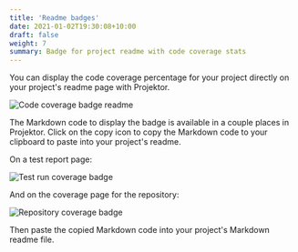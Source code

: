 ```yaml
---
title: 'Readme badges'
date: 2021-01-02T19:30:08+10:00
draft: false
weight: 7
summary: Badge for project readme with code coverage stats
---
```


You can display the code coverage percentage for your project directly
on your project's readme page with Projektor.

![Code coverage badge readme](/images/badge/code-coverage-badge-readme.png "Code coverage badge readme")

The Markdown code to display the badge is available in a couple places in Projektor.
Click on the copy icon to copy the Markdown code to your clipboard to paste into your project's readme.

On a test report page:

![Test run coverage badge](/images/badge/test-run-coverage-badge.png "Test run coverage badge")

And on the coverage page for the repository:

![Repository coverage badge](/images/badge/repo-code-coverage-badge.png "Repository coverage badge")

Then paste the copied Markdown code into your project's Markdown readme file.
